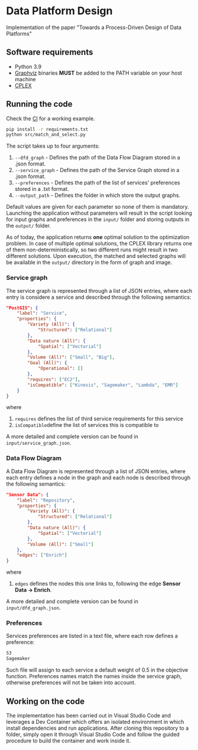 # Data Platform Design

Implementation of the paper "Towards a Process-Driven Design of Data Platforms"

## Software requirements

- Python 3.9
- [Graphviz](https://pypi.org/project/graphviz/) binaries **MUST** be added to the PATH variable on your host machine
- [CPLEX](https://pypi.org/project/graphviz/](https://pypi.org/project/cplex/))


## Running the code

Check the [CI](https://github.com/big-unibo/DataPlatformDesign/blob/master/.github/workflows/build.yml) for a working example. 

```sh
pip install -r requirements.txt
python src/match_and_select.py
```

The script takes up to four arguments:
1. `--dfd_graph` - Defines the path of the Data Flow Diagram stored in a .json format.
2. `--service_graph` - Defines the path of the Service Graph stored in a .json format.
3. `--preferences` - Defines the path of the list of services' preferences stored in a .txt format.
4. `--output_path` - Defines the folder in which store the output graphs.

Default values are given for each parameter so none of them is mandatory.
Launching the application without parameters will result in the script looking for input graphs and preferences in the `input/` folder and storing outputs in the `output/` folder.

As of today, the application returns **one** optimal solution to the optimization problem.
In case of multiple optimal solutions, the CPLEX library returns one of them non-deterministically, so two different runs might result in two different solutions.
Upon execution, the matched and selected graphs will be available in the `output/` directory in the form of graph and image.

### Service graph
The service graph is represented through a list of JSON entries, where each entry is considere a service and described through the following semantics:
```json
"PostGIS": {
	"label": "Service",
	"properties": {
		"Variety (All)": {
			"Structured": ["Relational"]
		},
		"Data nature (All)": {
			"Spatial": ["Vectorial"]
		},
		"Volume (All)": ["Small", "Big"],
		"Goal (All)": {
			"Operational": []
		},
		"requires": ["EC2"],
		"isCompatible": ["Kinesis", "Sagemaker", "Lambda", "EMR"]
	}
}
```
where 
1. `requires` defines the list of third service requirements for this service
2. `isCompatible`define the list of services this is compatible to

A more detailed and complete version can be found in `input/service_graph.json`.

### Data Flow Diagram
A Data Flow Diagram is represented through a list of JSON entries, where each entry defines a node in the graph and each node is described through the following semantics:
```json
"Sensor Data": {
	"label": "Repository",
	"properties": {
		"Variety (All)": {
			"Structured": ["Relational"]
		},
		"Data nature (All)": {
			"Spatial": ["Vectorial"]
		},
		"Volume (All)": ["Small"]
	},
	"edges": ["Enrich"]
}
```
where 
1. `edges` defines the nodes this one links to, following the edge **Sensor Data -> Enrich**.

A more detailed and complete version can be found in `input/dfd_graph.json`.

### Preferences
Services preferences are listed in a text file, where each row defines a preference:
```txt
S3
Sagemaker
```
Such file will assign to each service a default weight of 0.5 in the objective function.
Preferences names match the names inside the service graph, otherwise preferences will not be taken into account.

## Working on the code
The implementation has been carried out in Visual Studio Code and leverages a Dev Container which offers an isolated environment in which install dependencies and run applications.
After cloning this repository to a folder, simply open it through Visual Studio Code and follow the guided procedure to build the container and work inside it.

